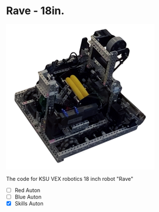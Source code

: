 # Rave - 18in.
![RavePicture](rave.png)

The code for KSU VEX robotics 18 inch robot "Rave"

- [ ] Red Auton
- [ ] Blue Auton
- [x] Skills Auton
